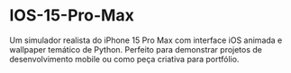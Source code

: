 # IOS-15-Pro-Max
Um simulador realista do iPhone 15 Pro Max com interface iOS animada e wallpaper temático de Python. Perfeito para demonstrar projetos de desenvolvimento mobile ou como peça criativa para portfólio.
